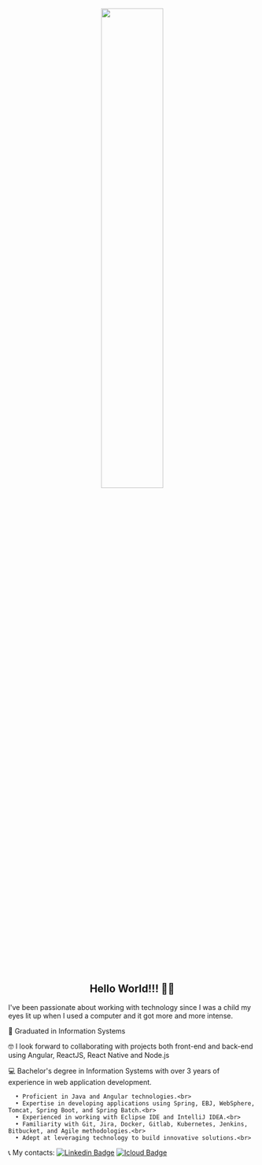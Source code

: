 <h1 align="center">
  <img  height="" width="50%" src="https://media.giphy.com/media/13UZisxBxkjPwI/giphy-downsized.gif">
</h1>

<h2 align="center">Hello World!!! 👋😄</h2>


I've been passionate about working with technology since I was a child my eyes lit up when I used a computer and it got more and more intense.<br>

🚀   Graduated in Information Systems<br>

🤓   I look forward to collaborating with projects both front-end and back-end using Angular, ReactJS, React Native and Node.js<br>

💻   Bachelor's degree in Information Systems with over 3 years of experience in web application development.<br>

      • Proficient in Java and Angular technologies.<br>
      • Expertise in developing applications using Spring, EBJ, WebSphere, Tomcat, Spring Boot, and Spring Batch.<br>
      • Experienced in working with Eclipse IDE and IntelliJ IDEA.<br>
      • Familiarity with Git, Jira, Docker, Gitlab, Kubernetes, Jenkins, Bitbucket, and Agile methodologies.<br>
      • Adept at leveraging technology to build innovative solutions.<br>

📞   My contacts: [![Linkedin Badge](https://img.shields.io/badge/-Jo%C3%A3o%20Henrique-blue?style=flat-square&logo=Linkedin&logoColor=white&link=https://www.linkedin.com/in/iamjoaohenrique/)](https://www.linkedin.com/in/iamjoaohenrique/) [![Icloud Badge](https://img.shields.io/badge/-joaohs50@gmail.com-c14438?style=flat-square&logo=Icloud&logoColor=white&link=mailto:joaohs50@gmail.com)](mailto:joaohs50@gmail.com)

<!--
**iamjoaohenrique/iamjoaohenrique** is a ✨ _special_ ✨ repository because its `README.md` (this file) appears on your GitHub profile.
